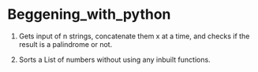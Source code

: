 # Beggening_with_python
1)  Gets input of n strings, concatenate them x at a time, and checks if the result is a palindrome or not. 
                   
2)  Sorts a List of numbers without using any inbuilt functions.

